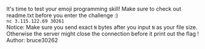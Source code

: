It's time to test your emoji programming skill!
Make sure to check out readme.txt before you enter the challenge :)<br>
`nc 3.115.122.69 30261`<br>
Notice:
Make sure you send exact `N` bytes after you input `N` as your file size.
Otherwise the server might close the connection before it print out the flag !<br>
Author: bruce30262